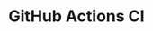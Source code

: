 # GitHub Actions CI
























































































































































































































































































































































































































































































































